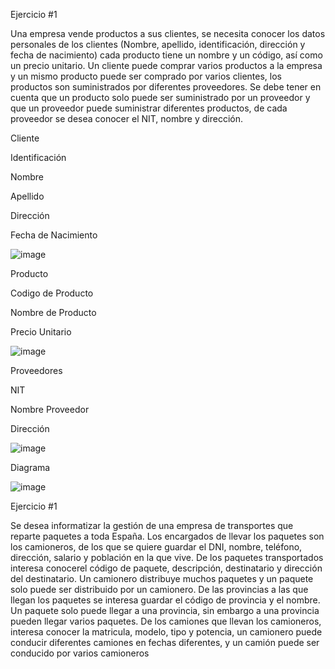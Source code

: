 Ejercicio #1

Una empresa vende productos a sus clientes, se necesita conocer los datos personales de los clientes (Nombre, apellido, identificación, dirección y fecha de nacimiento) cada producto tiene un nombre y un código, así como un  precio unitario. Un cliente puede comprar varios productos a la empresa y un mismo producto puede ser comprado por varios clientes, los productos son suministrados por diferentes proveedores. Se debe tener en cuenta que un producto solo puede ser suministrado por un proveedor y que un proveedor puede suministrar diferentes productos, de cada proveedor se desea conocer el NIT, nombre y dirección.  

Cliente	

Identificación

Nombre

Apellido

Dirección

Fecha de Nacimiento
				
				
				
				
![image](https://user-images.githubusercontent.com/104279605/168854146-162c062e-82a6-483c-8295-e137c3a431ad.png)


Producto

Codigo de Producto

Nombre de Producto

Precio Unitario
		
		
		
		
![image](https://user-images.githubusercontent.com/104279605/168854208-3c6adc84-7364-4457-914e-bfe731f0ae1c.png)


Proveedores		

NIT

Nombre Proveedor

Dirección
		
		
		
		
![image](https://user-images.githubusercontent.com/104279605/168854231-87aa381c-87ae-4492-8cfb-2f7c4e396575.png)



Diagrama

![image](https://user-images.githubusercontent.com/104279605/168854285-e6d8a464-6a79-4f07-970d-1ede99e65f4b.png)
















Ejercicio #1

Se desea informatizar la gestión de una empresa de transportes que reparte paquetes  a toda España. Los encargados de llevar los paquetes son los camioneros, de los que se quiere guardar el DNI, nombre, teléfono, dirección, salario y población en la que vive. De los paquetes transportados interesa conocerel código de paquete, descripción, destinatario y dirección del destinatario. Un camionero distribuye muchos paquetes y un paquete solo puede ser distribuido por un camionero. De las provincias a las que llegan los paquetes se interesa guardar el código de provincia y el nombre. Un paquete solo puede llegar a una provincia, sin embargo a una provincia pueden llegar varios paquetes. De los camiones que llevan los camioneros, interesa conocer la matricula, modelo, tipo y potencia, un camionero puede conducir diferentes camiones en fechas diferentes, y un camión puede ser conducido por varios camioneros

